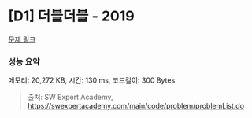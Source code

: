 # [D1] 더블더블 - 2019 

[문제 링크](https://swexpertacademy.com/main/code/problem/problemDetail.do?contestProbId=AV5QDEX6AqwDFAUq) 

### 성능 요약

메모리: 20,272 KB, 시간: 130 ms, 코드길이: 300 Bytes



> 출처: SW Expert Academy, https://swexpertacademy.com/main/code/problem/problemList.do